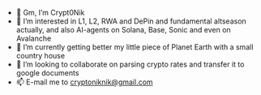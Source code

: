 - 👋 Gm, I’m Crypt0Nik
- 👀 I’m interested in L1, L2, RWA and DePin and fundamental altseason actually, and also AI-agents on Solana, Base, Sonic and even on Avalanche
- 🌱 I’m currently getting better my little piece of Planet Earth with a small country house 
- 💞️ I’m looking to collaborate on parsing crypto rates and transfer it to google documents
- 📫 E-mail me to cryptoniknik@gmail.com
